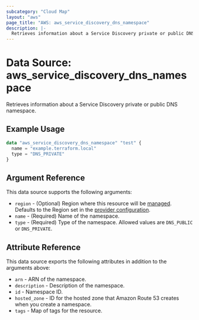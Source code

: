 ```yaml
---
subcategory: "Cloud Map"
layout: "aws"
page_title: "AWS: aws_service_discovery_dns_namespace"
description: |-
  Retrieves information about a Service Discovery private or public DNS namespace.
---
```


# Data Source: aws_service_discovery_dns_namespace

Retrieves information about a Service Discovery private or public DNS namespace.

## Example Usage

```terraform
data "aws_service_discovery_dns_namespace" "test" {
  name = "example.terraform.local"
  type = "DNS_PRIVATE"
}
```

## Argument Reference

This data source supports the following arguments:

* `region` - (Optional) Region where this resource will be [managed](https://docs.aws.amazon.com/general/latest/gr/rande.html#regional-endpoints). Defaults to the Region set in the [provider configuration](https://registry.terraform.io/providers/hashicorp/aws/latest/docs#aws-configuration-reference).
* `name` - (Required) Name of the namespace.
* `type` - (Required) Type of the namespace. Allowed values are `DNS_PUBLIC` or `DNS_PRIVATE`.

## Attribute Reference

This data source exports the following attributes in addition to the arguments above:

* `arn` - ARN of the namespace.
* `description` - Description of the namespace.
* `id` - Namespace ID.
* `hosted_zone` - ID for the hosted zone that Amazon Route 53 creates when you create a namespace.
* `tags` - Map of tags for the resource.

